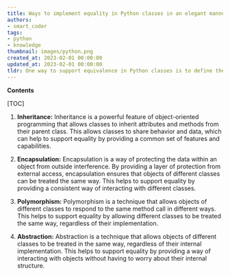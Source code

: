 ```yaml
---
title: Ways to implement equality in Python classes in an elegant manner
authors:
- smart_coder
tags:
- python
- knowledge
thumbnail: images/python.png
created_at: 2023-02-01 00:00:00
updated_at: 2023-02-01 00:00:00
tldr: One way to support equivalence in Python classes is to define the \_\_eq\_\_() method, which compares two objects and returns True if they are equal.
---
```


**Contents**

[TOC]

1. __Inheritance:__ Inheritance is a powerful feature of object-oriented programming that allows classes to inherit attributes and methods from their parent class. This allows classes to share behavior and data, which can help to support equality by providing a common set of features and capabilities.

2. __Encapsulation:__ Encapsulation is a way of protecting the data within an object from outside interference. By providing a layer of protection from external access, encapsulation ensures that objects of different classes can be treated the same way. This helps to support equality by providing a consistent way of interacting with different classes.

3. __Polymorphism:__ Polymorphism is a technique that allows objects of different classes to respond to the same method call in different ways. This helps to support equality by allowing different classes to be treated the same way, regardless of their implementation.

4. __Abstraction:__ Abstraction is a technique that allows objects of different classes to be treated in the same way, regardless of their internal implementation. This helps to support equality by providing a way of interacting with objects without having to worry about their internal structure.

